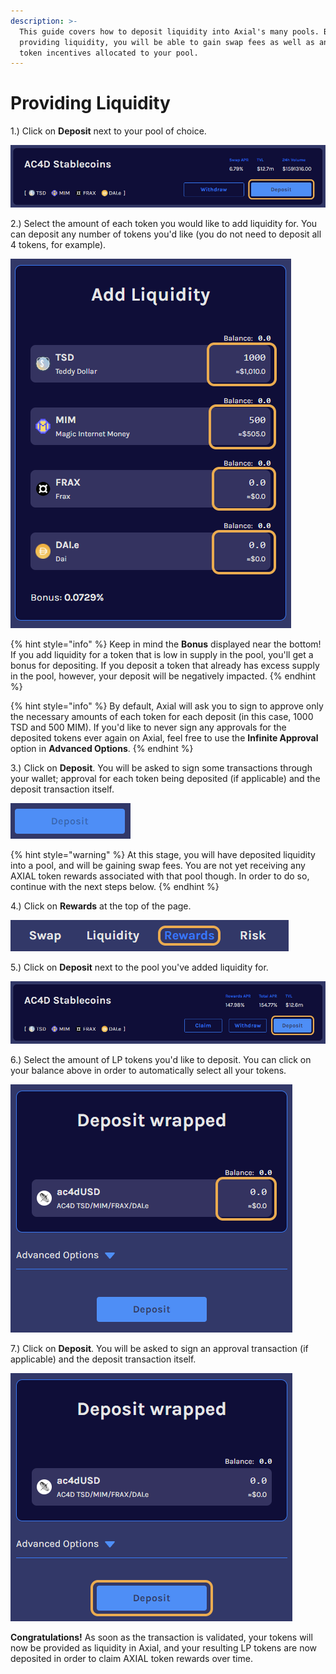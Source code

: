 ```yaml
---
description: >-
  This guide covers how to deposit liquidity into Axial's many pools. By
  providing liquidity, you will be able to gain swap fees as well as any AXIAL
  token incentives allocated to your pool.
---
```


# Providing Liquidity

1.) Click on **Deposit** next to your pool of choice.

![](<../../.gitbook/assets/image (7) (1).png>)

2.) Select the amount of each token you would like to add liquidity for. You can deposit any number of tokens you'd like (you do not need to deposit all 4 tokens, for example).

![](<../../.gitbook/assets/image (10) (1).png>)

{% hint style="info" %}
Keep in mind the **Bonus** displayed near the bottom! If you add liquidity for a token that is low in supply in the pool, you'll get a bonus for depositing. If you deposit a token that already has excess supply in the pool, however, your deposit will be negatively impacted.
{% endhint %}

{% hint style="info" %}
By default, Axial will ask you to sign to approve only the necessary amounts of each token for each deposit (in this case, 1000 TSD and 500 MIM). If you'd like to never sign any approvals for the deposited tokens ever again on Axial, feel free to use the **Infinite Approval** option in **Advanced Options**.
{% endhint %}

3.) Click on **Deposit**. You will be asked to sign some transactions through your wallet; approval for each token being deposited (if applicable) and the deposit transaction itself.

![](<../../.gitbook/assets/image (5).png>)

{% hint style="warning" %}
At this stage, you will have deposited liquidity into a pool, and will be gaining swap fees. You are not yet receiving any AXIAL token rewards associated with that pool though. In order to do so, continue with the next steps below.
{% endhint %}

4.) Click on **Rewards** at the top of the page.

![](<../../.gitbook/assets/image (16) (1).png>)

5.) Click on **Deposit** next to the pool you've added liquidity for.

![](<../../.gitbook/assets/image (8) (1) (1).png>)

6.) Select the amount of LP tokens you'd like to deposit. You can click on your balance above in order to automatically select all your tokens.

![](<../../.gitbook/assets/image (11) (1).png>)

7.) Click on **Deposit**. You will be asked to sign an approval transaction (if applicable) and the deposit transaction itself.

![](<../../.gitbook/assets/image (12).png>)

**Congratulations!** As soon as the transaction is validated, your tokens will now be provided as liquidity in Axial, and your resulting LP tokens are now deposited in order to claim AXIAL token rewards over time.
